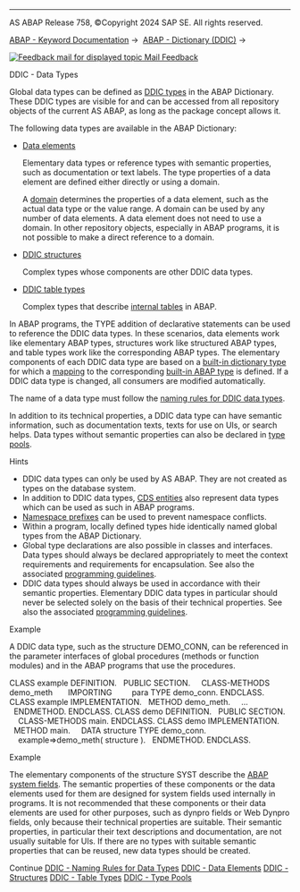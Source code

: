   

* * *

AS ABAP Release 758, ©Copyright 2024 SAP SE. All rights reserved.

[ABAP - Keyword Documentation](javascript:call_link\('abenabap.htm'\)) →  [ABAP - Dictionary (DDIC)](javascript:call_link\('abenabap_dictionary.htm'\)) → 

 [![](Mail.gif?object=Mail.gif "Feedback mail for displayed topic") Mail Feedback](mailto:f1_help@sap.com?subject=Feedback%20on%20ABAP%20Documentation&body=Document:%20DDIC%20-%20Data%20Types%2C%20ABENDDIC_DATA_TYPES%2C%20758%0D%0A%0D%0AError:%0D%0A%0D%0A%0D%0A%0D%0ASuggestion%20for%20improvement:)

DDIC - Data Types

Global data types can be defined as [DDIC types](javascript:call_link\('abenddic_type_glosry.htm'\) "Glossary Entry") in the ABAP Dictionary. These DDIC types are visible for and can be accessed from all repository objects of the current AS ABAP, as long as the package concept allows it.

The following data types are available in the ABAP Dictionary:

-   [Data elements](javascript:call_link\('abenddic_data_elements.htm'\))
    
    Elementary data types or reference types with semantic properties, such as documentation or text labels. The type properties of a data element are defined either directly or using a domain.
    
    A [domain](javascript:call_link\('abenddic_domains.htm'\)) determines the properties of a data element, such as the actual data type or the value range. A domain can be used by any number of data elements. A data element does not need to use a domain. In other repository objects, especially in ABAP programs, it is not possible to make a direct reference to a domain.
    
-   [DDIC structures](javascript:call_link\('abenddic_structures.htm'\))
    
    Complex types whose components are other DDIC data types.
    
-   [DDIC table types](javascript:call_link\('abenddic_table_types.htm'\))
    
    Complex types that describe [internal tables](javascript:call_link\('abeninternal_table_glosry.htm'\) "Glossary Entry") in ABAP.
    

In ABAP programs, the TYPE addition of declarative statements can be used to reference the DDIC data types. In these scenarios, data elements work like elementary ABAP types, structures work like structured ABAP types, and table types work like the corresponding ABAP types. The elementary components of each DDIC data type are based on a [built-in dictionary type](javascript:call_link\('abenddic_builtin_types.htm'\)) for which a [mapping](javascript:call_link\('abenddic_builtin_types.htm'\)) to the corresponding [built-in ABAP type](javascript:call_link\('abenbuilt_in_types_complete.htm'\)) is defined. If a DDIC data type is changed, all consumers are modified automatically.

The name of a data type must follow the [naming rules for DDIC data types](javascript:call_link\('abenddic_types_names.htm'\)).

In addition to its technical properties, a DDIC data type can have semantic information, such as documentation texts, texts for use on UIs, or search helps. Data types without semantic properties can also be declared in [type pools](javascript:call_link\('abenddic_type_groups.htm'\)).

Hints

-   DDIC data types can only be used by AS ABAP. They are not created as types on the database system.
-   In addition to DDIC data types, [CDS entities](javascript:call_link\('abencds_entity_glosry.htm'\) "Glossary Entry") also represent data types which can be used as such in ABAP programs.
-   [Namespace prefixes](javascript:call_link\('abennames_repos_obj_guidl.htm'\) "Guideline") can be used to prevent namespace conflicts.
-   Within a program, locally defined types hide identically named global types from the ABAP Dictionary.
-   Global type declarations are also possible in classes and interfaces. Data types should always be declared appropriately to meet the context requirements and requirements for encapsulation. See also the associated [programming guidelines](javascript:call_link\('abendeclaration_dtypes_const_guidl.htm'\) "Guideline").
-   DDIC data types should always be used in accordance with their semantic properties. Elementary DDIC data types in particular should never be selected solely on the basis of their technical properties. See also the associated [programming guidelines](javascript:call_link\('abenusing_types_guidl.htm'\) "Guideline").

Example

A DDIC data type, such as the structure DEMO\_CONN, can be referenced in the parameter interfaces of global procedures (methods or function modules) and in the ABAP programs that use the procedures.

CLASS example DEFINITION.
  PUBLIC SECTION.
    CLASS-METHODS demo\_meth
      IMPORTING
        para TYPE demo\_conn.
ENDCLASS.
CLASS example IMPLEMENTATION.
  METHOD demo\_meth.
    ...
  ENDMETHOD.
ENDCLASS.
CLASS demo DEFINITION.
  PUBLIC SECTION.
    CLASS-METHODS main.
ENDCLASS.
CLASS demo IMPLEMENTATION.
  METHOD main.
    DATA structure TYPE demo\_conn.
    example=>demo\_meth( structure ).
  ENDMETHOD.
ENDCLASS.

Example

The elementary components of the structure SYST describe the [ABAP system fields](javascript:call_link\('abensystem_fields.htm'\)). The semantic properties of these components or the data elements used for them are designed for system fields used internally in programs. It is not recommended that these components or their data elements are used for other purposes, such as dynpro fields or Web Dynpro fields, only because their technical properties are suitable. Their semantic properties, in particular their text descriptions and documentation, are not usually suitable for UIs. If there are no types with suitable semantic properties that can be reused, new data types should be created.

Continue
[DDIC - Naming Rules for Data Types](javascript:call_link\('abenddic_types_names.htm'\))
[DDIC - Data Elements](javascript:call_link\('abenddic_data_elements.htm'\))
[DDIC - Structures](javascript:call_link\('abenddic_structures.htm'\))
[DDIC - Table Types](javascript:call_link\('abenddic_table_types.htm'\))
[DDIC - Type Pools](javascript:call_link\('abenddic_type_groups.htm'\))